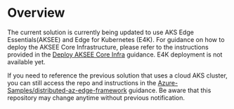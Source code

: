 # Overview

The current solution is currently being updated to use AKS Edge Essentials(AKSEE) and Edge for Kubernetes (E4K).
 For guidance on how to deploy the AKSEE Core Infrastructure, please refer to the instructions provided in the [Deploy AKSEE Core Infra](../docs/deployment/README.DeployAKSEE.md) guidance. E4K deployment is not available yet.

If you need to reference the previous solution that uses a cloud AKS cluster, you can still access the repo and instructions in the [Azure-Samples/distributed-az-edge-framework](https://github.com/Azure-Samples/distributed-az-edge-framework/blob/main/deployment/deploy-dev.md) guidance. Be aware that this repository may change anytime without previous notification.

